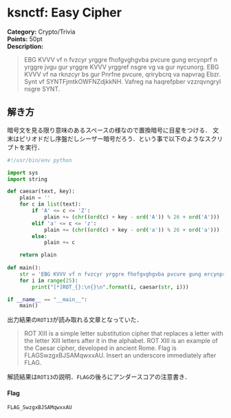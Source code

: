# ksnctf: Easy Cipher

**Category:** Crypto/Trivia  
**Points:** 50pt  
**Description:**  

> EBG KVVV vf n fvzcyr yrggre fhofgvghgvba pvcure gung ercynprf n yrggre jvgu gur yrggre KVVV yrggref nsgre vg va gur nycunorg. EBG KVVV vf na rknzcyr bs gur Pnrfne pvcure, qrirybcrq va napvrag Ebzr. Synt vf SYNTFjmtkOWFNZdjkkNH. Vafreg na haqrefpber vzzrqvngryl nsgre SYNT.


## 解き方
暗号文を見る限り意味のあるスペースの様なので置換暗号に目星をつける．
文末はピリオドだし序盤だしシーザー暗号だろう．という事で以下のようなスクリプトを実行．

```python
#!/usr/bin/env python

import sys
import string

def caesar(text, key):
    plain = ''
    for c in list(text):
        if 'A' <= c <= 'Z':
            plain += (chr((ord(c) + key - ord('A')) % 26 + ord('A')))
        elif 'a' <= c <= 'z':
            plain += (chr((ord(c) + key - ord('a')) % 26 + ord('a')))
        else:
            plain += c

    return plain
    
def main():
    str = 'EBG KVVV vf n fvzcyr yrggre fhofgvghgvba pvcure gung ercynprf n yrggre jvgu gur yrggre KVVV yrggref nsgre vg va gur nycunorg. EBG KVVV vf na rknzcyr bs gur Pnrfne pvcure, qrirybcrq va napvrag Ebzr. Synt vf SYNTFjmtkOWFNZdjkkNH. Vafreg na haqrefpber vzzrqvngryl nsgre SYNT.'
    for i in range(25):
        print("[*]ROT_{}:\n{}\n".format(i, caesar(str, i)))

if __name__ == "__main__":
    main()
```

出力結果の`ROT13`が読み取れる文章となっていた．

> ROT XIII is a simple letter substitution cipher that replaces a letter with the letter XIII letters after it in the alphabet. ROT XIII is an example of the Caesar cipher, developed in ancient Rome. Flag is FLAGSwzgxBJSAMqwxxAU. Insert an underscore immediately after FLAG.

解読結果は`ROT13`の説明．`FLAG`の後ろにアンダースコアの注意書き．

#### Flag
```
FLAG_SwzgxBJSAMqwxxAU
```
